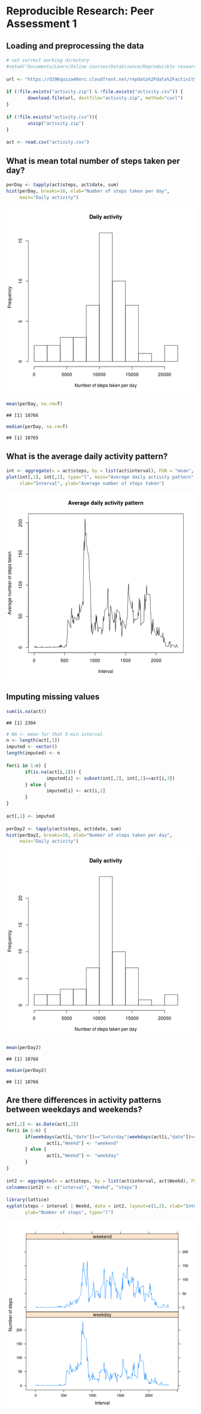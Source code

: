 # Reproducible Research: Peer Assessment 1


## Loading and preprocessing the data

```r
# set correct working directory
#setwd("Documents/Learn/Online courses/DataScience/Reproducible research/week2/RepData_PeerAssessment1/")

url <- "https://d396qusza40orc.cloudfront.net/repdata%2Fdata%2Factivity.zip"

if (!file.exists("activity.zip") & !file.exists("activity.csv")) {
        download.file(url, destfile="activity.zip", method="curl")
}

if (!file.exists("activity.csv")){
        unzip("activity.zip")
}

act <- read.csv("activity.csv")
```

## What is mean total number of steps taken per day?


```r
perDay <- tapply(act$steps, act$date, sum)
hist(perDay, breaks=10, xlab="Number of steps taken per day", 
     main="Daily activity")
```

![plot of chunk unnamed-chunk-2](figure/unnamed-chunk-2.png) 

```r
mean(perDay, na.rm=T)
```

```
## [1] 10766
```

```r
median(perDay, na.rm=T)
```

```
## [1] 10765
```

## What is the average daily activity pattern?


```r
int <- aggregate(x = act$steps, by = list(act$interval), FUN = "mean", na.rm=T)
plot(int[,1], int[,2], type="l", main="Average daily activity pattern",
     xlab="Interval", ylab="Average number of steps taken")
```

![plot of chunk unnamed-chunk-3](figure/unnamed-chunk-3.png) 

## Imputing missing values


```r
sum(is.na(act))
```

```
## [1] 2304
```

```r
# NA <- mean for that 5-min interval
n <- length(act[,1])
imputed <- vector()
length(imputed) <- n

for(i in 1:n) {
       if(is.na(act[i,1])) {
               imputed[i] <- subset(int[,2], int[,1]==act[i,3])
       } else {
               imputed[i] <- act[i,1]
       }
}

act[,1] <- imputed

perDay2 <- tapply(act$steps, act$date, sum)
hist(perDay2, breaks=10, xlab="Number of steps taken per day", 
     main="Daily activity")
```

![plot of chunk unnamed-chunk-4](figure/unnamed-chunk-4.png) 

```r
mean(perDay2)
```

```
## [1] 10766
```

```r
median(perDay2)
```

```
## [1] 10766
```

## Are there differences in activity patterns between weekdays and weekends?

```r
act[,2] <- as.Date(act[,2])
for(i in 1:n) {
       if(weekdays(act[i,"date"])=="Saturday"|weekdays(act[i,"date"])=="Sunday"){
               act[i,"Weekd"] <- "weekend"
       } else {
               act[i,"Weekd"] <- "weekday"
       }
}

int2 <- aggregate(x = act$steps, by = list(act$interval, act$Weekd), FUN = "mean")
colnames(int2) <- c("interval", "Weekd", "steps")

library(lattice)
xyplot(steps ~ interval | Weekd, data = int2, layout=c(1,2), xlab="Interval", 
       ylab="Number of steps", type="l")
```

![plot of chunk unnamed-chunk-5](figure/unnamed-chunk-5.png) 
